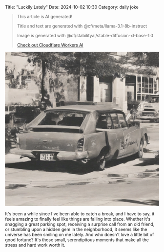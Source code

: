 Title: "Luckily Lately"
Date: 2024-10-02 10:30
Category: daily joke

> This article is AI generated!
> 
> Title and text are generated with @cf/meta/llama-3.1-8b-instruct
> 
> Image is generated with @cf/stabilityai/stable-diffusion-xl-base-1.0
> 
> [Check out Cloudflare Workers AI](https://developers.cloudflare.com/workers-ai/models/)


![Alt Text](images/2024-10-02-luckily-lately.png)

It's been a while since I've been able to catch a break, and I have to say, it feels amazing to finally feel like things are falling into place. Whether it's snagging a great parking spot, receiving a surprise call from an old friend, or stumbling upon a hidden gem in the neighborhood, it seems like the universe has been smiling on me lately. And who doesn't love a little bit of good fortune? It's those small, serendipitous moments that make all the stress and hard work worth it.